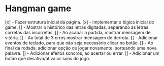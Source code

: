 # Hangman game

[x] - Fazer estrutura inicial da página.
[x] - Implementar a lógica inicial do game.
[] - Mostrar o histórico das letras digitadas, separando as letras corretas das incorretas.
[] - Ao acabar a partida, mostrar mensagem de vitória.
[] - Ao total de 3 erros mostrar mensagem de derrota.
[] - Adicionar eventos de teclado, para que não seja necessário clicar no botão.
[] - Ao final da rodada, adicionar opção de jogar novamente, sorteando uma nova palavra.
[] - Adicionar efeitos sonoros, ao acertar ou errar.
[] - Adicionar um botão que desativa/ativa os sons do jogo.